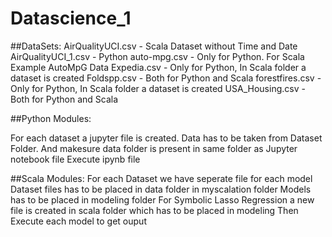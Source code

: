 # Datascience_1

##DataSets:
  AirQualityUCI.csv   - Scala Dataset without Time and Date
  AirQualityUCI_1.csv - Python 
  auto-mpg.csv  - Only for Python. For Scala Example AutoMpG Data
  Expedia.csv - Only for Python, In Scala folder a dataset is created
  Foldspp.csv - Both for Python and Scala
  forestfires.csv - Only for Python, In Scala folder a dataset is created
  USA_Housing.csv - Both for Python and Scala
  
  
##Python Modules:

  For each dataset a jupyter file is created.
  Data has to be taken from Dataset Folder.
  And makesure data folder is present in same folder as Jupyter notebook file
  Execute ipynb file 
  
##Scala Modules:
  For each Dataset we have seperate file for each model
  Dataset files has to be placed in data folder in myscalation folder
  Models has to be placed in modeling folder
  For Symbolic Lasso Regression a new file is created in scala folder which has to be placed in modeling
  Then Execute each model to get ouput
  
  




